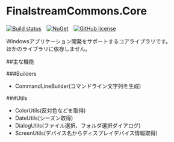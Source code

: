 # FinalstreamCommons.Core

[![Build status](https://ci.appveyor.com/api/projects/status/f4h9ga7grda1mt4v?svg=true)](https://ci.appveyor.com/project/finalstream/finalstreamcommons-core)　[![NuGet](https://img.shields.io/nuget/v/FinalstreamCommons.Core.svg?style=plastic)](https://www.nuget.org/packages/FinalstreamCommons.Core/)　[![GitHub license](https://img.shields.io/github/license/finalstream/FinalstreamCommons.Core.svg)]()

Windowsアプリケーション開発をサポートするコアライブラリです。  
ほかのライブラリに依存しません。

##主な機能

###Builders
* CommandLineBuilder(コマンドライン文字列を生成)

###Utils
* ColorUtils(反対色などを取得)
* DateUtils(シーズン取得)
* DialogUtils(ファイル選択、フォルダ選択ダイアログ)
* ScreenUtils(デバイス名からディスプレイデバイス情報取得)



